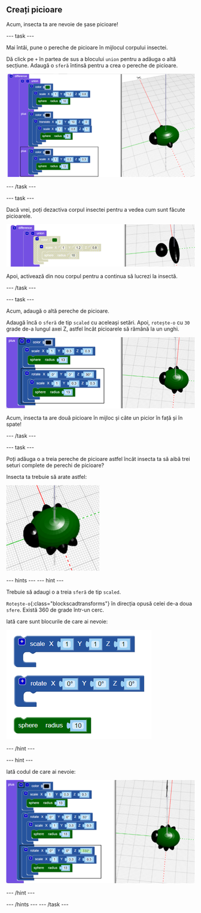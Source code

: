 ## Creați picioare

Acum, insecta ta are nevoie de șase picioare!

--- task ---

Mai întâi, pune o pereche de picioare în mijlocul corpului insectei.

Dă click pe `+` în partea de sus a blocului `union` pentru a adăuga o altă secțiune. Adaugă o `sferă` întinsă pentru a crea o pereche de picioare.

![captură de ecran](images/bug-legs-middle-annotated.png)

--- /task ---

--- task ---

Dacă vrei, poți dezactiva corpul insectei pentru a vedea cum sunt făcute picioarele.

![captură de ecran](images/bug-legs-disable.png)

Apoi, activează din nou corpul pentru a continua să lucrezi la insectă.

--- /task ---

--- task ---

Acum, adaugă o altă pereche de picioare.

Adaugă încă o `sferă` de tip `scaled` cu aceleași setări. Apoi, `rotește-o` cu `30` grade de-a lungul axei Z, astfel încât picioarele să rămână la un unghi.

![captură de ecran](images/bug-legs-2-annotated.png)

Acum, insecta ta are două picioare în mijloc și câte un picior în față și în spate!

--- /task ---

--- task ---

Poți adăuga o a treia pereche de picioare astfel încât insecta ta să aibă trei seturi complete de perechi de picioare?

Insecta ta trebuie să arate astfel:

![captură de ecran](images/bug-finished.png)

--- hints --- --- hint ---

Trebuie să adaugi o a treia `sferă` de tip `scaled`.

`Rotește-o`{:class="blockscadtransforms"} în direcția opusă celei de-a doua `sfere`. Există 360 de grade într-un cerc.

Iată care sunt blocurile de care ai nevoie:

![captură de ecran](images/bug-legs-blocks.png)

--- /hint ---

--- hint ---

Iată codul de care ai nevoie:

![captură de ecran](images/bug-legs-3-annotated.png)

--- /hint ---

--- /hints --- --- /task ---